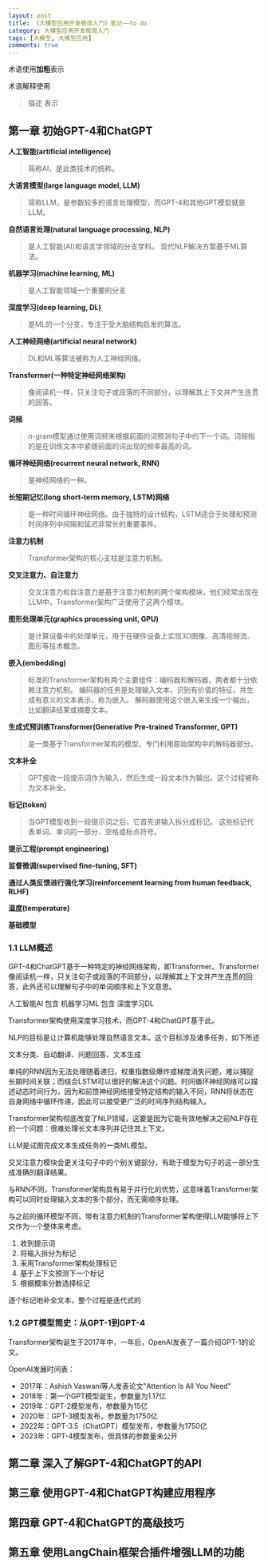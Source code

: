 ```yaml
---
layout: post
title: 《大模型应用开发极简入门》笔记——to do
category: 大模型应用开发极简入门
tags: [大模型, 大模型应用]
comments: true
---
```


术语使用**加粗**表示

术语解释使用
> 描述
表示

## 第一章 初始GPT-4和ChatGPT

**人工智能(artificial intelligence)**
> 简称AI，是此类技术的统称。

**大语言模型(large language model, LLM)**
> 简称LLM，是参数较多的语言处理模型，而GPT-4和其他GPT模型就是LLM。


**自然语言处理(natural language processing, NLP)**
> 是人工智能(AI)和语言学领域的分支学科。
> 现代NLP解决方案基于ML算法。

**机器学习(machine learning, ML)**
> 是人工智能领域一个重要的分支

**深度学习(deep learning, DL)**
> 是ML的一个分支，专注于受大脑结构启发的算法。

**人工神经网络(artificial neural network)**
> DL和ML等算法被称为人工神经网络。

**Transformer(一种特定神经网络架构)**
> 像阅读机一样，只关注句子或段落的不同部分，以理解其上下文并产生连贯的回答。

**词频**
> n-gram模型通过使用词频来根据前面的词预测句子中的下一个词。词频指的是在训练文本中紧随前面的词出现的频率最高的词。

**循环神经网络(recurrent neural network, RNN)**
> 是神经网络的一种。

**长短期记忆(long short-term memory, LSTM)网络**
> 是一种时间循环神经网络。由于独特的设计结构，LSTM适合于处理和预测时间序列中间隔和延迟非常长的重要事件。

**注意力机制**
> Transformer架构的核心支柱是注意力机制。

**交叉注意力、自注意力**
> 交叉注意力和自注意力是基于注意力机制的两个架构模块，他们经常出现在LLM中。Transformer架构广泛使用了这两个模块。

**图形处理单元(graphics processing unit, GPU)**
> 是计算设备中的处理单元，用于在硬件设备上实现3D图像、高清视频流、图形等技术概念。

**嵌入(embedding)**
> 标准的Transformer架构有两个主要组件：编码器和解码器，两者都十分依赖注意力机制。
> 编码器的任务是处理输入文本，识别有价值的特征，并生成有意义的文本表示，称为嵌入。
> 解码器使用这个嵌入来生成一个输出，比如翻译结果或摘要文本。

**生成式预训练Transformer(Generative Pre-trained Transformer, GPT)**
> 是一类基于Transformer架构的模型，专门利用原始架构中的解码器部分。

**文本补全**
> GPT接收一段提示词作为输入，然后生成一段文本作为输出。这个过程被称为文本补全。

**标记(token)**
> 当GPT模型收到一段提示词之后，它首先讲输入拆分成标记。
> 这些标记代表单词、单词的一部分、空格或标点符号。

**提示工程(prompt engineering)**

**监督微调(supervised fine-tuning, SFT)**

**通过人类反馈进行强化学习(reinforcement learning from human feedback, RLHF)**

**温度(temperature)**

**基础模型**

### 1.1 LLM概述

GPT-4和ChatGPT基于一种特定的神经网络架构，即Transformer。Transformer像阅读机一样，只关注句子或段落的不同部分，以理解其上下文并产生连贯的回答，此外还可以理解句子中的单词顺序和上下文意思。

人工智能AI 包含 机器学习ML 包含 深度学习DL 

Transformer架构使用深度学习技术，而GPT-4和ChatGPT基于此。

NLP的目标是让计算机能够处理自然语言文本。这个目标涉及诸多任务，如下所述

文本分类、自动翻译、问题回答、文本生成

单纯的RNN因为无法处理随着递归，权重指数级爆炸或梯度消失问题，难以捕捉长期时间关联；而结合LSTM可以很好的解决这个问题。时间循环神经网络可以描述动态时间行为，因为和前馈神经网络接受特定结构的输入不同，RNN将状态在自身网络中循环传递，因此可以接受更广泛的时间序列结构输入。

Transformer架构彻底改变了NLP领域，这要是因为它能有效地解决之前NLP存在的一个问题：很难处理长文本序列并记住其上下文。

LLM是试图完成文本生成任务的一类ML模型。

交叉注意力模块会更关注句子中的个别关键部分，有助于模型为句子的这一部分生成准确的翻译结果。

与RNN不同，Transformer架构具有易于并行化的优势，这意味着Transformer架构可以同时处理输入文本的多个部分，而无需顺序处理。

与之前的循环模型不同，带有注意力机制的Transformer架构使得LLM能够将上下文作为一个整体来考虑。

1. 收到提示词
2. 将输入拆分为标记
3. 采用Transformer架构处理标记
4. 基于上下文预测下一个标记
5. 根据概率分数选择标记

逐个标记地补全文本，整个过程是迭代式的

### 1.2 GPT模型简史：从GPT-1到GPT-4

Transformer架构诞生于2017年中，一年后，OpenAI发表了一篇介绍GPT-1的论文。

OpenAI发展时间表：
* 2017年：Ashish Vaswani等人发表论文"Attention Is All You Need"
* 2018年：第一个GPT模型诞生，参数量为1.17亿
* 2019年：GPT-2模型发布，参数量为15亿
* 2020年：GPT-3模型发布，参数量为1750亿
* 2022年：GPT-3.5（ChatGPT）模型发布，参数量为1750亿
* 2023年：GPT-4模型发布，但具体的参数量未公开

## 第二章 深入了解GPT-4和ChatGPT的API

## 第三章 使用GPT-4和ChatGPT构建应用程序

## 第四章 GPT-4和ChatGPT的高级技巧

## 第五章 使用LangChain框架合插件增强LLM的功能
